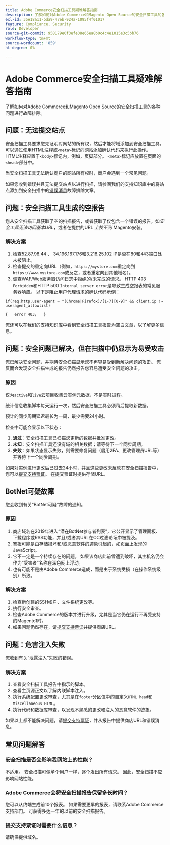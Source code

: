 ```yaml
---
title: Adobe Commerce安全扫描工具疑难解答指南
description: 了解如何对Adobe Commerce和Magento Open Source的安全扫描工具的各种问题进行故障排除。
exl-id: 35e18a11-bda9-47eb-924a-1095f4f01017
feature: Compliance, Security
role: Developer
source-git-commit: 958179e0f3efe08e65ea8b0c4c4e1015e3c5bb76
workflow-type: tm+mt
source-wordcount: '859'
ht-degree: 0%

---
```


# Adobe Commerce安全扫描工具疑难解答指南

了解如何对Adobe Commerce和Magento Open Source的安全扫描工具的各种问题进行故障排除。

## 问题：无法提交站点

安全扫描工具要求您先证明对网站的所有权，然后才能将域添加到安全扫描工具。 可以通过使用HTML注释或`<meta>`标记向网站添加确认代码来执行此操作。 HTML注释应置于`<body>`标记内，例如，页脚部分。 `<meta>`标记应放置在页面的`<head>`部分中。

当安全扫描工具无法确认商户的网站所有权时，商户会遇到一个常见问题。

如果您收到错误并且无法提交站点以进行扫描，请参阅我们的支持知识库中的将站点添加到安全扫描中的[错误消息](/help/troubleshooting/miscellaneous/error-message-adding-site-into-security-scan.md)故障排除文章。

## 问题：安全扫描工具生成的空报告

您从安全扫描工具获取了空的扫描报告，或者获取了仅包含一个错误的报告，如&#x200B;*安全工具无法访问基本URL*，或者在提供的URL *上找不到* Magento安装。

### 解决方案

1. 检查52.87.98.44 、 34.196.167.176和3.218.25.102 IP是否在80和443端口处未被阻止。
1. 检查提交的重定向URL（例如，`https://mystore.com`重定向到`https://www.mystore.com`或反之，或者重定向到其他域名）。
1. 调查WAF/Web服务器访问日志中拒绝的/未完成的请求。 HTTP 403 `Forbidden`和HTTP 500 `Internal server error`是导致生成空报表的常见服务器响应。 以下是阻止用户代理请求的确认代码示例：

```code block
if(req.http.user-agent ~ "(Chrome|Firefox)/[1-7][0-9]" && client.ip !~ useragent_allowlist)

{   error 403;   }
```

您还可以在我们的支持知识库中看到[安全扫描工具报告为空白](/help/troubleshooting/miscellaneous/the-security-scan-tool-report-is-blank.md)文章，以了解更多信息。

## 问题：安全问题已解决，但在扫描中仍显示为易受攻击

您已解决安全问题，并期待安全扫描显示您不再容易受到新解决问题的攻击。 您反而会发现安全扫描生成的报告仍然报告您容易遭受安全问题的攻击。

### 原因

仅为`active`和`live`云项目收集云实例元数据，不是实时进程。

统计信息收集脚本每天运行一次，然后安全扫描工具必须稍后提取新数据。

预计的同步周期延迟最长为一周，最少需要24小时。

检查中可能会显示以下状态：

1. **通过**：安全扫描工具已扫描您更新的数据并批准更改。
1. **未知**：安全扫描工具还没有域的相关数据；请等待下一个同步周期。
1. **失败**：如果状态显示失败，则需要修复问题（启用2FA、更改管理员URL等） 并等待下一个同步周期。

如果对实例进行更改后已过去24小时，并且这些更改未反映在安全扫描报告中，您可以[提交支持票证](/help/help-center-guide/help-center/magento-help-center-user-guide.md#submit-ticket)。 在提交票证时提供存储URL。

## BotNet可疑故障

您会收到有关“BotNet可疑”故障的通知。

### 原因

1. 商店域名在2019年进入“潜在BotNet参与者列表”，它公开显示了管理面板、下载程序或RSS功能，并且/或者其URL在CC过滤论坛中被提及。
1. 警报可能是由存储损坏和/或恶意软件的迹象引起的，如页面上发现的JavaScript。
1. 它不一定是一个持续存在的问题。 如果该商店此前曾遭到破坏，其主机名仍会作为“受害者”名称在深色网上浮动。
1. 也有可能不是由Adobe Commerce造成，而是由于系统受损（在操作系统级别）所致。

### 解决方案

1. 检查新创建的SSH帐户、文件系统更改等。
1. 执行安全审查。
1. 检查Adobe Commerce的版本并进行升级，尤其是当它仍在运行不再受支持的Magento1时。
1. 如果问题仍然存在，请[提交支持票证](/help/help-center-guide/help-center/magento-help-center-user-guide.md#submit-ticket)并提供商店URL。

## 问题：危害注入失败

您收到有关“泄露注入”失败的错误。

### 解决方案

1. 查看安全扫描工具报告中指示的脚本。
1. 查看主页源正文以了解内联脚本注入。
1. 执行系统配置更改审查，尤其是在`footer`分区值中的自定义`HTML head`和`Miscellaneous HTML`。
1. 执行代码和数据库审查，以发现不熟悉的更改和注入的恶意软件的迹象。

如果以上都不能解决问题，请[提交支持票证](/help/help-center-guide/help-center/magento-help-center-user-guide.md#submit-ticket)，并从报告中提供商店URL和错误消息。

## 常见问题解答

### 安全扫描是否会影响我网站上的性能？

不适用。 安全扫描可像单个用户一样，逐个发出所有请求。 因此，安全扫描不应影响网站性能。

### Adobe Commerce会将安全扫描报告保留多长时间？

您可以从终端生成前10个报表。 如果需要更早的报表，请联系Adobe Commerce支持部门。 可获得多达一年的以前的安全扫描报告。

### 提交支持票证时需要什么信息？

请确保提供域名。
